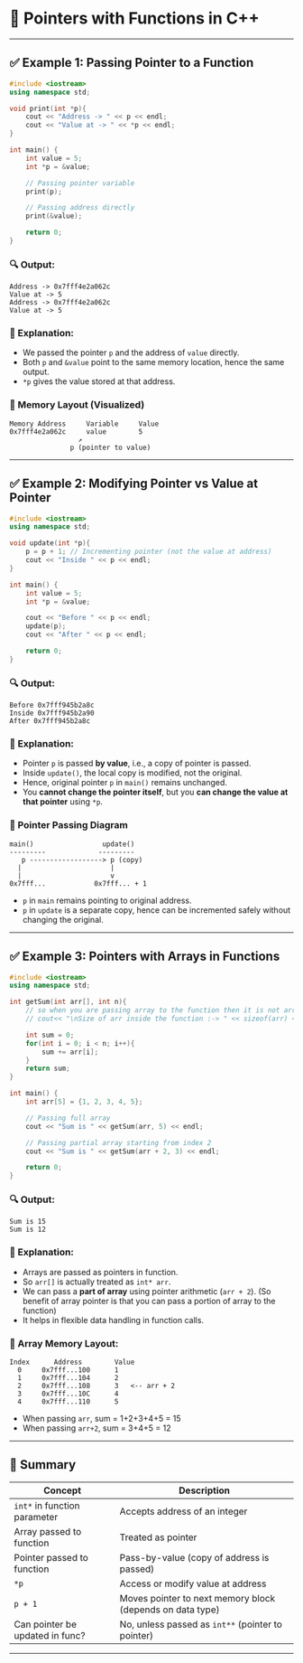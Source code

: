 # 📌 Pointers with Functions in C++

---

## ✅ Example 1: Passing Pointer to a Function

```cpp
#include <iostream>
using namespace std;

void print(int *p){
    cout << "Address -> " << p << endl;
    cout << "Value at -> " << *p << endl;
}

int main() {
    int value = 5;
    int *p = &value;

    // Passing pointer variable
    print(p);

    // Passing address directly
    print(&value);

    return 0;
}
```

### 🔍 Output:

```
Address -> 0x7fff4e2a062c
Value at -> 5
Address -> 0x7fff4e2a062c
Value at -> 5
```

### 🧐 Explanation:

* We passed the pointer `p` and the address of `value` directly.
* Both `p` and `&value` point to the same memory location, hence the same output.
* `*p` gives the value stored at that address.

### 🧠 Memory Layout (Visualized)

```
Memory Address     Variable     Value
0x7fff4e2a062c     value        5
                 ↗
               p (pointer to value)
```

---

## ✅ Example 2: Modifying Pointer vs Value at Pointer

```cpp
#include <iostream>
using namespace std;

void update(int *p){
    p = p + 1; // Incrementing pointer (not the value at address)
    cout << "Inside " << p << endl;
}

int main() {
    int value = 5;
    int *p = &value;

    cout << "Before " << p << endl;
    update(p);
    cout << "After " << p << endl;

    return 0;
}
```

### 🔍 Output:

```
Before 0x7fff945b2a8c
Inside 0x7fff945b2a90
After 0x7fff945b2a8c
```

### 🧐 Explanation:

* Pointer `p` is passed **by value**, i.e., a copy of pointer is passed.
* Inside `update()`, the local copy is modified, not the original.
* Hence, original pointer `p` in `main()` remains unchanged.
* You **cannot change the pointer itself**, but you **can change the value at that pointer** using `*p`.

### 🧠 Pointer Passing Diagram

```
main()                 update()
---------             ---------
   p ------------------> p (copy)
  |                      |
  |                      v
0x7fff...            0x7fff... + 1
```

* `p` in `main` remains pointing to original address.
* `p` in `update` is a separate copy, hence can be incremented safely without changing the original.

---

## ✅ Example 3: Pointers with Arrays in Functions

```cpp
#include <iostream>
using namespace std;

int getSum(int arr[], int n){
    // so when you are passing array to the function then it is not array but it is pointer
    // cout<< "\nSize of arr inside the function :-> " << sizeof(arr) << endl; // 8

    int sum = 0;
    for(int i = 0; i < n; i++){
        sum += arr[i];
    }
    return sum;
}

int main() {
    int arr[5] = {1, 2, 3, 4, 5};

    // Passing full array
    cout << "Sum is " << getSum(arr, 5) << endl;

    // Passing partial array starting from index 2
    cout << "Sum is " << getSum(arr + 2, 3) << endl;

    return 0;
}
```

### 🔍 Output:

```
Sum is 15
Sum is 12
```

### 🧐 Explanation:

* Arrays are passed as pointers in function.
* So `arr[]` is actually treated as `int* arr`.
* We can pass a **part of array** using pointer arithmetic (`arr + 2`). (So benefit of array pointer is that you can pass a portion of array to the function)
* It helps in flexible data handling in function calls.

### 🧠 Array Memory Layout:

```
Index      Address        Value
  0     0x7fff...100      1
  1     0x7fff...104      2
  2     0x7fff...108      3   <-- arr + 2
  3     0x7fff...10C      4
  4     0x7fff...110      5
```

* When passing `arr`, sum = 1+2+3+4+5 = 15
* When passing `arr+2`, sum = 3+4+5 = 12

---

## 📜 Summary

| Concept                         | Description                                               |
| ------------------------------- | --------------------------------------------------------- |
| `int*` in function parameter    | Accepts address of an integer                             |
| Array passed to function        | Treated as pointer                                        |
| Pointer passed to function      | Pass-by-value (copy of address is passed)                 |
| `*p`                            | Access or modify value at address                         |
| `p + 1`                         | Moves pointer to next memory block (depends on data type) |
| Can pointer be updated in func? | No, unless passed as `int**` (pointer to pointer)         |

---

